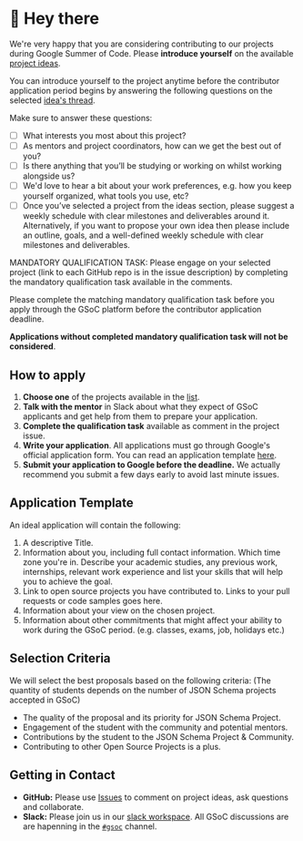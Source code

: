 # :wave: Hey there

We're very happy that you are considering contributing to our projects during Google Summer of Code. Please **introduce yourself** on the available [project ideas](https://github.com/json-schema-org/community/issues?q=is%3Aopen+label%3Agsoc+sort%3Acreated-desc).

You can introduce yourself to the project anytime before the contributor application period begins by answering the following questions on the selected [idea's thread](https://github.com/json-schema-org/community/issues?q=is%3Aopen+label%3Agsoc+sort%3Acreated-des).

Make sure to answer these questions:

- [ ] What interests you most about this project?
- [ ] As mentors and project coordinators, how can we get the best out of you?
- [ ] Is there anything that you’ll be studying or working on whilst working alongside us?
- [ ] We'd love to hear a bit about your work preferences, e.g. how you keep yourself organized, what tools you use, etc?
- [ ] Once you’ve selected a project from the ideas section, please suggest a weekly schedule with clear milestones and deliverables around it. Alternatively, if you want to propose your own idea then please include an outline, goals, and a well-defined weekly schedule with clear milestones and deliverables.

MANDATORY QUALIFICATION TASK:
Please engage on your selected project (link to each GitHub repo is in the issue description) by completing the mandatory qualification task available in the comments. 

Please complete the matching mandatory qualification task before you apply through the GSoC platform before the contributor application deadline. 

**Applications without completed mandatory qualification task will not be considered**.

## How to apply

1.  **Choose one** of the projects available in the [list](https://github.com/json-schema-org/community/issues?q=is%3Aopen+label%3Agsoc+sort%3Acreated-desc).
2.  **Talk with the mentor** in Slack about what they expect of GSoC applicants and get help from them to prepare your application. 
3. **Complete the qualification task** available as comment in the project issue.
4.  **Write your application**. All applications must go through Google's official application form. You can read an application template [here](#application-template).
5.  **Submit your application to Google before the deadline.** We actually recommend you submit a few days early to avoid last minute issues. 

## Application Template

An ideal application will contain the following:
1.  A descriptive Title.
2.  Information about you, including full contact information. Which time zone you're in. Describe your academic studies, any previous work, internships, relevant work experience and list your skills that will help you to achieve the goal.
3.  Link to open source projects you have contributed to. Links to your pull requests or code samples goes here.
4.  Information about your view on the chosen project. 
5.  Information about other commitments that might affect your ability to work during the GSoC period. (e.g. classes, exams, job, holidays etc.) 

## Selection Criteria

We will select the best proposals based on the following criteria:
(The quantity of students depends on the number of JSON Schema projects accepted in GSoC)

- The quality of the proposal and its priority for JSON Schema Project.
- Engagement of the student with the community and potential mentors.
- Contributions by the student to the JSON Schema Project & Community.
- Contributing to other Open Source Projects is a plus.

## Getting in Contact

- **GitHub:** Please use [Issues](https://github.com/json-schema-org/community/issues?q=is%3Aopen+label%3Agsoc+sort%3Acreated-desc) to comment on project ideas, ask questions and collaborate.
- **Slack:** Please join us in our [slack workspace](https://json-schema.org/slack). All GSoC discussions are are hapenning in the [`#gsoc`](https://json-schema.slack.com/archives/C04MVQSRBRS) channel.

